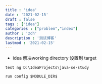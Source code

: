```yaml
---
title : 'idea'
date : '2021-02-15'
draft : false
tags : ["idea"]
categories : ["problem","index"]
author : 'zch'
description : '测试博客'
lastmod : '2021-02-15'
---
```












+ idea 解决working directory 设置到 target
```
test ng D:\IdeaProjects\java-se-study

run config $MODULE_DIR$

```
















